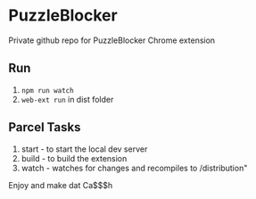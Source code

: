 # PuzzleBlocker

Private github repo for PuzzleBlocker Chrome extension

## Run

1. `npm run watch`
2. `web-ext run` in dist folder

## Parcel Tasks

1. start - to start the local dev server
2. build - to build the extension
3. watch - watches for changes and recompiles to /distribution"

Enjoy and make dat Ca$$$h
